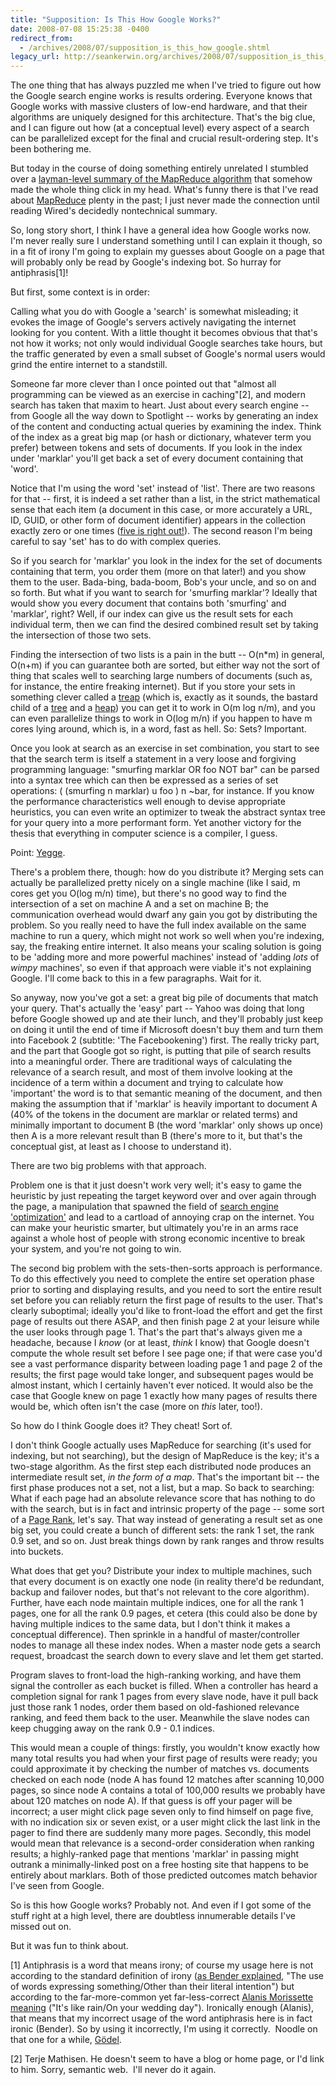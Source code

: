 ```yaml
---
title: "Supposition: Is This How Google Works?"
date: 2008-07-08 15:25:38 -0400
redirect_from:
  - /archives/2008/07/supposition_is_this_how_google.shtml
legacy_url: http://seankerwin.org/archives/2008/07/supposition_is_this_how_google.shtml
---
```

The one thing that has always puzzled me when I've tried to figure out how the Google search engine works is results ordering. Everyone knows that Google works with massive clusters of low-end hardware, and that their algorithms are uniquely designed for this architecture. That's the big clue, and I can figure out how (at a conceptual level) every aspect of a search can be parallelized except for the final and crucial result-ordering step. It's been bothering me.

But today in the course of doing something entirely unrelated I stumbled over a [layman-level summary of the MapReduce algorithm](http://www.wired.com/science/discoveries/magazine/16-07/pb_sorting) that somehow made the whole thing click in my head. What's funny there is that I've read about [MapReduce](http://labs.google.com/papers/mapreduce.html) plenty in the past; I just never made the connection until reading Wired's decidedly nontechnical summary.

So, long story short, I think I have a general idea how Google works now. I'm never really sure I understand something until I can explain it though, so in a fit of irony I'm going to explain my guesses about Google on a page that will probably only be read by Google's indexing bot. So hurray for antiphrasis\[1\]!

But first, some context is in order:

Calling what you do with Google a 'search' is somewhat misleading; it evokes the image of Google's servers actively navigating the internet looking for you content. With a little thought it becomes obvious that that's not how it works; not only would individual Google searches take hours, but the traffic generated by even a small subset of Google's normal users would grind the entire internet to a standstill.

Someone far more clever than I once pointed out that "almost all programming can be viewed as an exercise in caching"\[2\], and modern search has taken that maxim to heart. Just about every search engine -- from Google all the way down to Spotlight -- works by generating an index of the content and conducting actual queries by examining the index. Think of the index as a great big map (or hash or dictionary, whatever term you prefer) between tokens and sets of documents. If you look in the index under 'marklar' you'll get back a set of every document containing that 'word'.

Notice that I'm using the word 'set' instead of 'list'. There are two reasons for that -- first, it is indeed a set rather than a list, in the strict mathematical sense that each item (a document in this case, or more accurately a URL, ID, GUID, or other form of document identifier) appears in the collection exactly zero or one times ([five is right out!](http://www.imdb.com/title/tt0071853/quotes)). The second reason I'm being careful to say 'set' has to do with complex queries.

So if you search for 'marklar' you look in the index for the set of documents containing that term, you order them (more on that later!) and you show them to the user. Bada-bing, bada-boom, Bob's your uncle, and so on and so forth. But what if you want to search for 'smurfing marklar'? Ideally that would show you every document that contains both 'smurfing' and 'marklar', right? Well, if our index can give us the result sets for each individual term, then we can find the desired combined result set by taking the intersection of those two sets.

Finding the intersection of two lists is a pain in the butt -- O(n\*m) in general, O(n+m) if you can guarantee both are sorted, but either way not the sort of thing that scales well to searching large numbers of documents (such as, for instance, the entire freaking internet). But if you store your sets in something clever called a [treap](http://en.wikipedia.org/wiki/Treap) (which is, exactly as it sounds, the bastard child of a [tree](http://en.wikipedia.org/wiki/Tree_data_structure) and a [heap](http://en.wikipedia.org/wiki/Heap_%28data_structure%29)) you can get it to work in O(m log n/m), and you can even parallelize things to work in O(log m/n) if you happen to have m cores lying around, which is, in a word, fast as hell. So: Sets? Important.

Once you look at search as an exercise in set combination, you start to see that the search term is itself a statement in a very loose and forgiving programming language: "smurfing marklar OR foo NOT bar" can be parsed into a syntax tree which can then be expressed as a series of set operations: ( (smurfing n marklar) u foo ) n ~bar, for instance. If you know the performance characteristics well enough to devise appropriate heuristics, you can even write an optimizer to tweak the abstract syntax tree for your query into a more performant form. Yet another victory for the thesis that everything in computer science is a compiler, I guess. 

Point: [Yegge](http://steve-yegge.blogspot.com/2007/06/rich-programmer-food.html).

There's a problem there, though: how do you distribute it? Merging sets can actually be parallelized pretty nicely on a single machine (like I said, m cores get you O(log m/n) time), but there's no good way to find the intersection of a set on machine A and a set on machine B; the communication overhead would dwarf any gain you got by distributing the problem. So you really need to have the full index available on the same machine to run a query, which might not work so well when you're indexing, say, the freaking entire internet. It also means your scaling solution is going to be 'adding more and more powerful machines' instead of 'adding _lots_ of _wimpy_ machines', so even if that approach were viable it's not explaining Google. I'll come back to this in a few paragraphs. Wait for it.

So anyway, now you've got a set: a great big pile of documents that match your query. That's actually the 'easy' part -- Yahoo was doing that long before Google showed up and ate their lunch, and they'll probably just keep on doing it until the end of time if Microsoft doesn't buy them and turn them into Facebook 2 (subtitle: 'The Facebookening') first. The really tricky part, and the part that Google got so right, is putting that pile of search results into a meaningful order. There are traditional ways of calculating the relevance of a search result, and most of them involve looking at the incidence of a term within a document and trying to calculate how 'important' the word is to that semantic meaning of the document, and then making the assumption that if 'marklar' is heavily important to document A (40% of the tokens in the document are marklar or related terms) and minimally important to document B (the word 'marklar' only shows up once) then A is a more relevant result than B (there's more to it, but that's the conceptual gist, at least as I choose to understand it).

There are two big problems with that approach.

Problem one is that it just doesn't work very well; it's easy to game the heuristic by just repeating the target keyword over and over again through the page, a manipulation that spawned the field of [search engine 'optimization'](http://en.wikipedia.org/wiki/Search_engine_optimization) and lead to a cartload of annoying crap on the internet. You can make your heuristic smarter, but ultimately you're in an arms race against a whole host of people with strong economic incentive to break your system, and you're not going to win.

The second big problem with the sets-then-sorts approach is performance. To do this effectively you need to complete the entire set operation phase prior to sorting and displaying results, and you need to sort the entire result set before you can reliably return the first page of results to the user. That's clearly suboptimal; ideally you'd like to front-load the effort and get the first page of results out there ASAP, and then finish page 2 at your leisure while the user looks through page 1. That's the part that's always given me a headache, because I _know_ (or at least, _think_ I know) that Google doesn't compute the whole result set before I see page one; if that were case you'd see a vast performance disparity between loading page 1 and page 2 of the results; the first page would take longer, and subsequent pages would be almost instant, which I certainly haven't ever noticed. It would also be the case that Google knew on page 1 exactly how many pages of results there would be, which often isn't the case (more on _this_ later, too!).

So how do I think Google does it? They cheat! Sort of.

I don't think Google actually uses MapReduce for searching (it's used for indexing, but not searching), but the design of MapReduce is the key; it's a two-stage algorithm. As the first step each distributed node produces an intermediate result set, _in the form of a map_. That's the important bit -- the first phase produces not a set, not a list, but a map. So back to searching: What if each page had an absolute relevance score that has nothing to do with the search, but is in fact and intrinsic property of the page -- some sort of a [Page Rank](http://en.wikipedia.org/wiki/PageRank), let's say. That way instead of generating a result set as one big set, you could create a bunch of different sets: the rank 1 set, the rank 0.9 set, and so on. Just break things down by rank ranges and throw results into buckets.

What does that get you? Distribute your index to multiple machines, such that every document is on exactly one node (in reality there'd be redundant, backup and failover nodes, but that's not relevant to the core algorithm). Further, have each node maintain multiple indices, one for all the rank 1 pages, one for all the rank 0.9 pages, et cetera (this could also be done by having multiple indices to the same data, but I don't think it makes a conceptual difference). Then sprinkle in a handful of master/controller nodes to manage all these index nodes. When a master node gets a search request, broadcast the search down to every slave and let them get started.

Program slaves to front-load the high-ranking working, and have them signal the controller as each bucket is filled. When a controller has heard a completion signal for rank 1 pages from every slave node, have it pull back just those rank 1 nodes, order them based on old-fashioned relevance ranking, and feed them back to the user. Meanwhile the slave nodes can keep chugging away on the rank 0.9 - 0.1 indices.

This would mean a couple of things: firstly, you wouldn't know exactly how many total results you had when your first page of results were ready; you could approximate it by checking the number of matches vs. documents checked on each node (node A has found 12 matches after scanning 10,000 pages, so since node A contains a total of 100,000 results we probably have about 120 matches on node A). If that guess is off your pager will be incorrect; a user might click page seven only to find himself on page five, with no indication six or seven exist, or a user might click the last link in the pager to find there are suddenly many more pages. Secondly, this model would mean that relevance is a second-order consideration when ranking results; a highly-ranked page that mentions 'marklar' in passing might outrank a minimally-linked post on a free hosting site that happens to be entirely about marklars. Both of those predicted outcomes match behavior I've seen from Google.

So is this how Google works? Probably not. And even if I got some of the stuff right at a high level, there are doubtless innumerable details I've missed out on.

But it was fun to think about.

\[1\] Antiphrasis is a word that means irony; of course my usage here is not according to the standard definition of irony ([as Bender explained](http://www.tv.com/futurama/the-devils-hands-are-idle-playthings/episode/165490/trivia.html), "The use of words expressing something/Other than their literal intention") but according to the far-more-common yet far-less-correct [Alanis Morissette meaning](http://en.wikipedia.org/wiki/Irony#Usage_controversy) ("It's like rain/On your wedding day"). Ironically enough (Alanis), that means that my incorrect usage of the word antiphrasis here is in fact ironic (Bender). So by using it incorrectly, I'm using it correctly.  Noodle on that one for a while, [Gödel](http://en.wikipedia.org/wiki/Kurt_Gödel).

\[2\] Terje Mathisen. He doesn't seem to have a blog or home page, or I'd link to him. Sorry, semantic web.  I'll never do it again.
